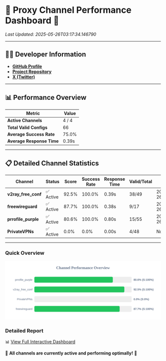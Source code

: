 # 🌟 Proxy Channel Performance Dashboard 🌟

_Last Updated: 2025-05-26T03:17:34.146790_

---

## 👩‍💻 Developer Information

- **[GitHub Profile](https://github.com/4n0nymou3)**  
- **[Project Repository](https://github.com/4n0nymou3/multi-proxy-config-fetcher)**  
- **[X (Twitter)](https://x.com/4n0nymou3)**  

---

## 📊 Performance Overview

| Metric                | Value       |
|-----------------------|-------------|
| **Active Channels**   | 4 / 4       |
| **Total Valid Configs** | 66          |
| **Average Success Rate** | 75.0%      |
| **Average Response Time** | 0.39s       |

---

## 📋 Detailed Channel Statistics

| Channel          | Status     | Score  | Success Rate | Response Time | Valid/Total | Last Success               |
|------------------|------------|--------|--------------|---------------|-------------|----------------------------|
| **v2ray_free_conf**  | ✅ Active  | 92.5%  | 100.0% | 0.39s         | 38/49       | 2025-05-26T03:17:22.315172 |
| **freewireguard**  | ✅ Active  | 87.7%  | 100.0% | 0.38s         | 9/17       | 2025-05-26T03:17:34.145160 |
| **prrofile_purple**  | ✅ Active  | 80.6%  | 100.0% | 0.80s         | 15/55       | 2025-05-26T03:17:21.839670 |
| **PrivateVPNs**  | ✅ Active  | 0.0%  | 0.0% | 0.00s         | 4/48       | None |

---

### Quick Overview
<div align="center">
  <a href="https://raw.githubusercontent.com/nullluser/NullRepo/refs/heads/main/assets/channel_stats_chart.svg">
    <img src="https://raw.githubusercontent.com/nullluser/NullRepo/refs/heads/main/assets/channel_stats_chart.svg" alt="Source Performance Statistics" width="800">
  </a>
</div>

### Detailed Report
📊 [View Full Interactive Dashboard](https://htmlpreview.github.io/?https://github.com/nullluser/NullRepo/blob/main/assets/performance_report.html)

🎉 **All channels are currently active and performing optimally!** 🎉
